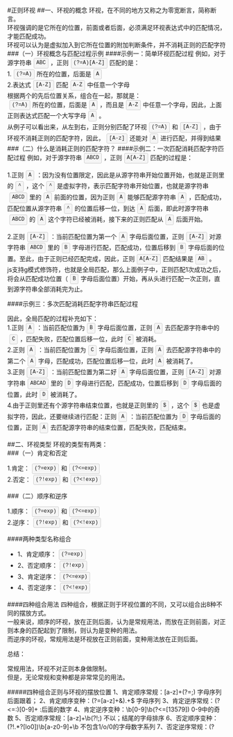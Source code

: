 <style type="text/css">
code {
    background-color: #f5f5f5;
    border: 1px solid #ccc;
    border-radius: 3px;
    display: inline-block;
    font-family: "Courier New",sans-serif;
    font-size: 12px;
    line-height: 1.8;
    margin: 1px 5px;
    padding: 0 5px;
    vertical-align: middle;
}
</style>
#正则环视
##一、环视的概念
环视，在不同的地方又称之为零宽断言，简称断言。<br/>
环视强调的是它所在的位置，前面或者后面，必须满足环视表达式中的匹配情况，才能匹配成功。<br/>
环视可以认为是虚拟加入到它所在位置的附加判断条件，并不消耗正则的匹配字符<br/>
###（一）环视概念与匹配过程示例
####示例一：简单环视匹配过程
例如，对于源字符串<code>ABC</code>，正则<code>(?=A)[A-Z]</code>匹配的是：<br/>
1.<code>(?=A)</code>所在的位置，后面是<code>A</code><br/>
2.表达式<code>[A-Z]</code>匹配<code>A-Z</code>中任意一个字母<br/>
根据两个的先后位置关系，组合在一起，那就是：<br/>
<code>(?=A)</code>所在的位置，后面是<code>A</code>，而且是<code>A-Z</code>中任意一个字母，因此，上面正则表达式匹配一个大写字母<code>A</code>。<br/>
从例子可以看出来，从左到右，正则分别匹配了环视<code>(?=A)</code>和<code>[A-Z]</code>，由于环视不消耗正则的匹配字符，因此，<code>[A-z]</code>还能对<code>A</code>进行匹配，并得到结果<br/>
###（二）什么是消耗正则的匹配字符？
####示例二：一次匹配消耗匹配字符匹配过程
例如，对于源字符串<code>ABCD</code>，正则<code>A[A-Z]</code>匹配的过程是：<br/>
<p>
	1.正则<code>A</code>：因为没有位置限定，因此是从源字符串开始位置开始，也就是正则里的<code>^</code>，这个<code>^</code>是虚拟字符，表示匹配字符串开始位置，也就是源字符串<code>ABCD</code>里的<code>A</code>前面的位置，因为正则<code>A</code>能够匹配源字符串<code>A</code>，匹配成功，匹配位置从源字符串<code>^</code>的位置后移一位，到达<code>A</code>后面，即此时源字符串<code>ABCD</code>的<code>A</code>这个字符已经被消耗，接下来的正则匹配从<code>A</code>后面开始。
</p>
<p>
	2.正则<code>[A-Z]</code>：当前匹配位置为第一个<code>A</code>字母后面位置，正则<code>[A-Z]</code>对源字符串<code>ABCD</code>里的<code>B</code>字母进行匹配，匹配成功，位置后移到<code>B</code>字母后面的位置。至此，由于正则已经匹配完成，因此，正则<code>A[A-Z]</code>匹配结果是<code>AB</code>。<br/>
js支持g模式修饰符，也就是全局匹配，那么上面例子中，正则匹配1次成功之后，将会从匹配成功位置（<code>B</code>字母后面位置）开始，再从头进行匹配一次正则，直到源字符串全部消耗完为止。
</p>
####示例三：多次匹配消耗匹配字符串匹配过程
<p>
	因此，全局匹配的过程补充如下：<br/>
	1.正则<code>A</code>：当前匹配位置为<code>B</code>字母后面位置，正则<code>A</code>去匹配源字符串中的<code>C</code>，匹配失败，匹配位置后移一位，此时<code>C</code>被消耗。<br>
	2.正则<code>A</code>：当前匹配位置为<code>C</code>字母后面位置，正则<code>A</code>去匹配源字符串中的第二个<code>A</code>字母，匹配成功，匹配位置后移一位，此时<code>A</code>被消耗了。<br/>
	3.正则<code>[A-Z]</code>：当前匹配位置为第二好<code>A</code>字母后面位置，正则<code>[A-Z]</code>对源字符串<code>ABCAD</code>里的<code>D</code>字母进行匹配，匹配成功，位置后移到<code>D</code>字母后面的位置，此时<code>D</code>被消耗了。<br/>
	4.由于正则里还有个源字符串结束位置，也就是正则里的<code>$</code>，这个<code>$</code>也是虚拟字符，因此，还要继续进行匹配：正则<code>A</code>：当前匹配位置为<code>D</code>字母后面的位置，正则<code>A</code>去匹配源字符串的结束位置，匹配失败，匹配结束。
</p>
##二、环视类型
环视的类型有两类：<br/>
###（一）肯定和否定
<p>
	1.肯定：<code>(?=exp)</code>和<code>(?<=exp)</code><br/>
	2.否定：<code>(?!exp)</code>和<code>(?&lt!exp)</code>
</p>
###（二）顺序和逆序
<p>
	1.顺序：<code>(?=exp)</code>和<code>(?<=exp)</code><br>
	2.逆序：<code>(?!exp)</code>和<code>(?&lt!exp)</code>
</p>
####两种类型名称组合
<ul>
	<li>
		1、肯定顺序：<code>(?=exp)</code>
	</li>
	<li>
		2、否定顺序：<code>(?!exp)</code>
	</li>
	<li>
		3、肯定逆序：<code>(?<=exp)</code>
	</li>
	<li>
		4、否定逆序：<code>(?&lt!exp)</code>
	</li>
</ul>
####四种组合用法
四种组合，根据正则于环视位置的不同，又可以组合出8种不同的摆放方式。<br/>
一般来说，顺序的环视，放在正则后面，认为是常规用法，而放在正则前面，对正则本身的匹配起到了限制，则认为是变种的用法。<br/>
而逆序的环视，常规用法是环视放在正则前面，变种用法放在正则后面。
<p>总结：</p>
<p>
常规用法，环视不对正则本身做限制。<br/>
但是，无论常规和变种都是非常常见的用法。
</p>
#####四种组合正则与环视的摆放位置
	1、肯定顺序常规：[a-z]+(?=;)			字母序列后面跟着；
	2、肯定顺序变种：(?=[a-z]+&).+$		字母序列
	3、肯定逆序常规：(?<=:)[0-9]+			:后面的数字
	4、肯定逆序变种：\b[0-9]\b(?<=[13579]) 	0-9中的奇数
	5、否定顺序常规：[a-z]+\b(?!;)		不以；结尾的字母排序
	6、否定顺序变种：(?!.*?[lo0])\b[a-z0-9]+\b	不包含1/o/0的字母数字系列
	7、否定逆序常规：(?<!age)=([0-9]+)	参数名不为age的数据
	8、否定逆序变种：\b[a-z]+(?<!z)\b		不以z结尾的单词

